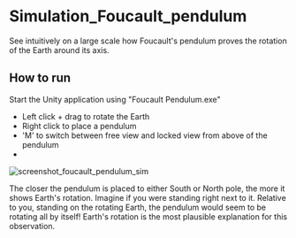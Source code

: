 # Simulation_Foucault_pendulum
See intuitively on a large scale how Foucault's pendulum proves the rotation of the Earth around its axis.

## How to run
Start the Unity application using "Foucault Pendulum.exe"

- Left click + drag to rotate the Earth
- Right click to place a pendulum
- 'M' to switch between free view and locked view from above of the pendulum
- 
![screenshot_foucault_pendulum_sim](https://user-images.githubusercontent.com/43809508/139283765-5d939ad0-2668-42b0-a771-585ef4adb7b8.png)

The closer the pendulum is placed to either South or North pole, the more it shows Earth's rotation. Imagine if you were standing right next to it. Relative to you, standing on the rotating Earth, the pendulum would seem to be rotating all by itself! Earth's rotation is the most plausible explanation for this observation.
